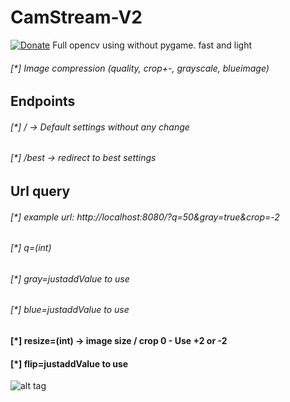 # CamStream-V2
[![Donate](https://img.shields.io/badge/Donate-PayPal-green.svg)](https://www.paypal.com/cgi-bin/webscr?cmd=_s-xclick&hosted_button_id=ARVABYAUX3NPC)
Full opencv using without pygame. fast and light

###### [*] Image compression (quality, crop+-, grayscale, blueimage)

## Endpoints
###### [*] / -> Default settings without any change 
###### [*] /best -> redirect to best settings



## Url query
###### [*] example url: http://localhost:8080/?q=50&gray=true&crop=-2 
###### [*] q=(int)
###### [*] gray=justaddValue to use
###### [*] blue=justaddValue to use
#### [*] resize=(int) -> image size / crop 0 - Use +2 or -2
#### [*] flip=justaddValue to use


![alt tag](https://raw.githubusercontent.com/avramit/CamStream-V2/master/screenshot.png)
